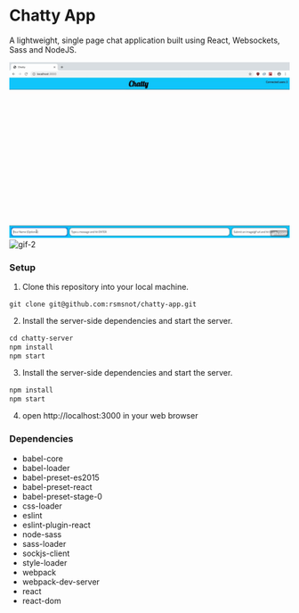 Chatty App
=====================

A lightweight, single page chat application built using React, Websockets, Sass and NodeJS.

![gif-1](/readme-gifs/gif1.gif)
![gif-2](/readme-gifs/gif2.gif)

### Setup

1. Clone this repository into your local machine.
```
git clone git@github.com:rsmsnot/chatty-app.git 
```
2. Install the server-side dependencies and start the server.
```
cd chatty-server
npm install
npm start
```
3. Install the server-side dependencies and start the server.
```
npm install
npm start
```
4. open http://localhost:3000 in your web browser

### Dependencies

* babel-core
* babel-loader
* babel-preset-es2015
* babel-preset-react
* babel-preset-stage-0
* css-loader
* eslint
* eslint-plugin-react
* node-sass
* sass-loader
* sockjs-client
* style-loader
* webpack
* webpack-dev-server
* react
* react-dom

